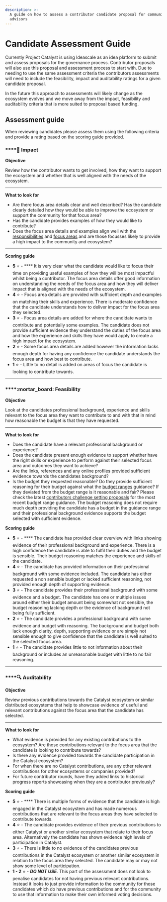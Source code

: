 ```yaml
---
description: >-
  A guide on how to assess a contributor candidate proposal for community
  advisors
---
```


# Candidate Assessment Guide

Currently Project Catalyst is using Ideascale as an idea platform to submit and assess proposals for the governance process. Contributor proposals will also use this proposal and assessment process to start with. Due to needing to use the same assessment criteria the contributors assessments will need to include the feasibility, impact and auditability ratings for a given candidate proposal.&#x20;

In the future this approach to assessments will likely change as the ecosystem evolves and we move away from the impact, feasibility and auditability criteria that is more suited to proposal based funding.



## Assessment guide

When reviewing candidates please assess them using the following criteria and provide a rating based on the scoring guide provided.



### ****:rocket: **Impact**

**Objective**

Review how the contributor wants to get involved, how they want to support the ecosystem and whether that is well aligned with the needs of the ecosystem.&#x20;

****

**What to look for**

* Are there focus area details clear and well described? Has the candidate clearly detailed how they would be able to improve the ecosystem or support the community for that focus area?
* Has the candidate provides examples of how they would like to contribute?
* Does the focus area details and examples align well with the [responsibilities](../contributor/responsibilities.md) and [focus areas](../contributor/focus-areas/) and are those focusses likely to provide a high impact to the community and ecosystem?

****

**Scoring guide**

* **5** :star: - **** It is very clear what the candidate would like to focus their time on providing useful examples of how they will be most impactful whilst being a contributor. The focus area details offer good information on understanding the needs of the focus area and how they will deliver impact that is aligned with the needs of the ecosystem.
* **4** :star: - Focus area details are provided with sufficient depth and examples on matching their skills and experience. There is moderate confidence that the candidate understands how to deliver impact for the focus area they selected.
* **3** :star: - Focus area details are added for where the candidate wants to contribute and potentially some examples. The candidate does not provide sufficient evidence they understand the duties of the focus area and how the experience and skills they have would apply to create a high impact for the ecosystem.
* **2** :star: - Some focus area details are added however the information lacks enough depth for having any confidence the candidate understands the focus area and how best to contribute.
* **1** :star: - Little to no detail is added on areas of focus the candidate is looking to contribute towards.

****

### ****:mortar\_board: **Feasibility**

**Objective**

Look at the candidates professional background, experience and skills relevant to the focus area they want to contribute to and with that in mind how reasonable the budget is that they have requested.

****

**What to look for**

* Does the candidate have a relevant professional background or experience?&#x20;
* Does the candidate present enough evidence to support whether have the right skills or experience to perform against their selected focus area and outcomes they want to achieve?
* Are the links, references and any online profiles provided sufficient evidence towards the candidates background?
* Is the budget they requested reasonable? Do they provide sufficient reasoning for their budget against what the [budget ranges](../contributor/focus-areas/budget-ranges.md) guidance? If they deviated from the budget range is it reasonable and fair? Please check the latest [contributors challenge setting proposals](broken-reference) for the most recent budget range guidance. The budget reasoning does not require much depth providing the candidate has a budget in the guidance range and their professional background evidence supports the budget selected with sufficient evidence.



**Scoring guide**

* **5** :star: - **** The candidate has provided clear overview with links showing evidence of their professional background and experience. There is a high confidence the candidate is able to fulfil their duties and the budget is sensible. Their budget reasoning matches the experience and skills of the candidate.
* **4** :star: - The candidate has provided information on their professional background with some evidence included. The candidate has either requested a non sensible budget or lacked sufficient reasoning, not provided enough depth of supporting evidence.
* **3** :star: - The candidate provides their professional background with some evidence and a budget. The candidate has one or multiple issues around either their budget amount being somewhat not sensible, the budget reasoning lacking depth or the evidence of background not being fully sufficient.
* **2** :star: - The candidate provides a professional background with some evidence and budget with reasoning. The background and budget both lack enough clarity, depth, supporting evidence or are simply not sensible enough to give confidence that the candidate is well suited to the selected focus area.
* **1** :star: - The candidate provides little to not information about their background or includes an unreasonable budget with little to no fair reasoning.

****

### ****:mag: **Auditability**

**Objective**

Review previous contributions towards the Catalyst ecosystem or similar distributed ecosystems that help to showcase evidence of useful and relevant contributions against the focus area that the candidate has selected.

****

**What to look for**

* What evidence is provided for any existing contributions to the ecosystem? Are those contributions relevant to the focus area that the candidate is looking to contribute towards?
* Is there any evidence provided towards the candidate participation in the Catalyst ecosystem?
* For when there are no Catalyst contributions, are any other relevant contributions for other ecosystems or companies provided?&#x20;
* For future contributor rounds, have they added links to historical progress reports showcasing when they are a contributor previously?



**Scoring guide**

* **5** :star: - **** There is multiple forms of evidence that the candidate is high engaged in the Catalyst ecosystem and has made numerous contributions that are relevant to the focus areas they have selected to contribute towards.
* **4** :star: - The candidate provides evidence of their previous contributions to either Catalyst or another similar ecosystem that relate to their focus area. Alternatively the candidate has shown evidence high levels of participation in Catalyst.
* **3** :star: - There is little to no evidence of the candidates previous contributions in the Catalyst ecosystem or another similar ecosystem in relation to the focus area they selected. The candidate may or may not show some level of participation.
* **1 - 2** :star: - _**DO NOT USE**_. This part of the assessment does not look to penalise candidates for not having previous relevant contributions. Instead it looks to just provide information to the community for those candidates which do have previous contributions and for the community to use that information to make their own informed voting decisions.
